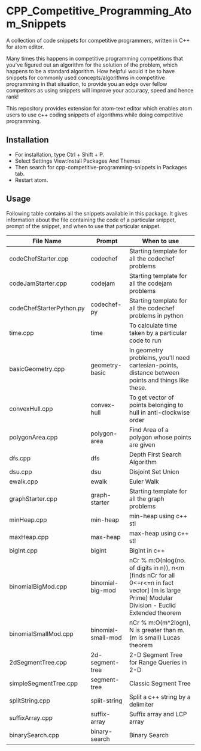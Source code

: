 # CPP_Competitive_Programming_Atom_Snippets
A collection of code snippets for competitive programmers, written in C++ for atom editor.

Many times this happens in competitive programming competitions that you&#39;ve figured out an algorithm for the solution of the problem, which happens to be a standard algorithm. How helpful would it be to have snippets for commonly used concepts/algorithms in competitive programming in that situation, to provide you an edge over fellow competitors as using snippets will improve your accuracy, speed and hence rank!

This repository provides extension for atom-text editor which enables atom users to use c++ coding snippets of algorithms while doing competitive programming.

## Installation

- For installation, type Ctrl + Shift + P.
- Select Settings View:Install Packages And Themes
- Then search for cpp-competitive-programming-snippets in Packages tab.
- Restart atom.

## Usage

Following table contains all the snippets available in this package. It gives information about the file containing the code of a particular snippet, prompt of the snippet, and when to use that particular snippet.

| **File Name** | **Prompt** | **When to use** |
| --- | --- | --- |
| codeChefStarter.cpp | codechef | Starting template for all the codechef problems |
| codeJamStarter.cpp | codejam | Starting template for all the codejam problems |
| codeChefStarterPython.py | codechef-py | Starting template for all the codechef problems in python |
| time.cpp | time | To calculate time taken by a particular code to run |
| basicGeometry.cpp | geometry-basic | In geometry problems, you&#39;ll need cartesian-points, distance between points and things like these. |
| convexHull.cpp | convex-hull | To get vector of points belonging to hull in anti-clockwise order |
| polygonArea.cpp | polygon-area | Find Area of a polygon whose points are given |
| dfs.cpp | dfs | Depth First Search Algorithm |
| dsu.cpp | dsu | Disjoint Set Union |
| ewalk.cpp | ewalk | Euler Walk |
| graphStarter.cpp | graph-starter | Starting template for all the graph problems |
| minHeap.cpp | min-heap | min-heap using c++ stl |
| maxHeap.cpp | max-heap | max-heap using c++ stl |
| bigInt.cpp | bigint | BigInt in c++ |
| binomialBigMod.cpp | binomial-big-mod | nCr % m:O(nlog(no. of digits in n)), n&lt;m [finds nCr for all 0&lt;=r&lt;=n in fact vector] (m is large Prime)  Modular Division - Euclid Extended theorem |
| binomialSmallMod.cpp | binomial-small-mod | nCr % m:O(m^2logn), N is greater than m. (m is small)  Lucas theorem |
| 2dSegmentTree.cpp | 2d-segment-tree | 2-D Segment Tree for Range Queries in 2-D |
| simpleSegmentTree.cpp | segment-tree | Classic Segment Tree |
| splitString.cpp | split-string | Split a c++ string by a delimiter |
| suffixArray.cpp |  suffix-array | Suffix array and LCP array |
| binarySearch.cpp | binary-search | Binary Search |
